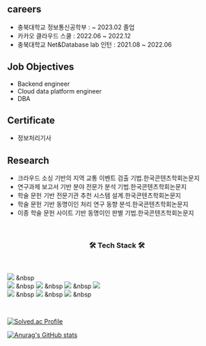 ## careers
- 충북대학교 정보통신공학부 :  ~ 2023.02 졸업
- 카카오 클라우드 스쿨 : 2022.06 ~ 2022.12
- 충북대학교 Net&Database lab 인턴 : 2021.08 ~ 2022.06

## Job Objectives
- Backend engineer
- Cloud data platform engineer
- DBA

## Certificate
- 정보처리기사

## Research
- 크라우드 소싱 기반의 지역 교통 이벤트 검출 기법.한국콘텐츠학회논문지
- 연구과제 보고서 기반 분야 전문가 분석 기법.한국콘텐츠학회논문지
- 학술 문헌 기반 전문기관 추천 시스템 설계.한국콘텐츠학회논문지
- 학술 문헌 기반 동명이인 처리 연구 동향 분석.한국콘텐츠학회논문지
- 이종 학술 문헌 사이트 기반 동명이인 판별 기법.한국콘텐츠학회논문지

<br><h3 align="center"><b>🛠 Tech Stack 🛠</b></h3></br>
<p align="center">
  
  
  <img src="https://img.shields.io/badge/Java-007396?style=flat-square&logo=Java&logoColor=white"/> &nbsp    
  <img src="https://img.shields.io/badge/Python-3776AB?style=flat-square&logo=Python&logoColor=white"/> &nbsp
  <img src="https://img.shields.io/badge/Spring Boot-6DB33F?style=flat-square&logo=Spring Boot&logoColor=white"/> &nbsp
  <img src="https://img.shields.io/badge/REDIS-DC382D?style=flat-square&logo=Redis&logoColor=white"/> &nbsp 
  <img src="https://img.shields.io/badge/ELASTICSEARCH-005571?style=flat-square&logo=Elasticsearch&logoColor=white"/> 
  <br>
  <img src="https://img.shields.io/badge/DOCKER-2496ED?style=flat-square&logo=Docker&logoColor=white"> &nbsp
  <img src="https://img.shields.io/badge/KUBERNETES-326CE5?flat-square&logo=kubernetes&logoColor=white"> &nbsp
  <img src="https://img.shields.io/badge/Amazon AWS-232F3E?style=flat-square&logo=Amazon%20AWS&logoColor=white"/> &nbsp 

</p>
 
<br>  


[![Solved.ac Profile](http://mazassumnida.wtf/api/v2/generate_badge?boj=aam411)](https://solved.ac/aam411/)

[![Anurag's GitHub stats](https://github-readme-stats.vercel.app/api?username=kjh1997)](https://github.com/kjh1997/github-readme-stats)







